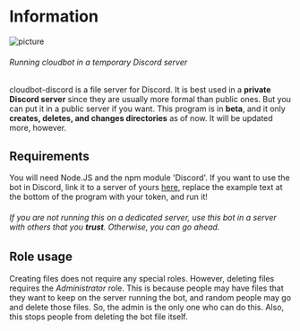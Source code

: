 # Information
![picture](https://ajskateboarder.github.io/assets/screenshot1.jpg)

###### Running cloudbot in a temporary Discord server
cloudbot-discord is a file server for Discord. It is best used in a __private Discord server__ since they are usually more formal than public ones. But you can put it in a public server if you want. This program is in __beta__, and it only __creates, deletes, and changes directories__ as of now. It will be updated more, however.

## Requirements
You will need Node.JS and the npm module 'Discord'. If you want to use the bot in Discord, link it to a server of yours [here](https://discord.com/api/oauth2/authorize?client_id=835841382882738216&scope=bot&permissions=68608), replace the example text at the bottom of the program with your token, and run it! 

###### If you are not running this on a dedicated server, use this bot in a server with others that you __trust__. Otherwise, you can go ahead.

## Role usage
Creating files does not require any special roles. However, deleting files requires the *Administrator* role. This is because people may have files that they want to keep on the server running the bot, and random people may go and delete those files. So, the admin is the only one who can do this. Also, this stops people from deleting the bot file itself.
